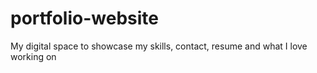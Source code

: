 # portfolio-website
My digital space to showcase my skills, contact, resume and what I love working on
